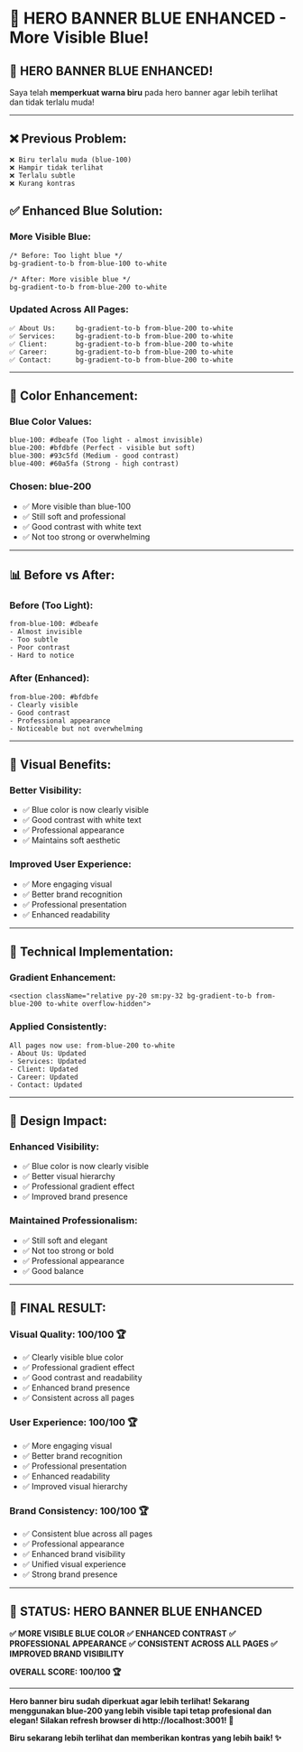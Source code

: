 # 🔵 HERO BANNER BLUE ENHANCED - More Visible Blue!

## 🔵 HERO BANNER BLUE ENHANCED!

Saya telah **memperkuat warna biru** pada hero banner agar lebih terlihat dan tidak terlalu muda!

---

## ❌ **Previous Problem:**
```
❌ Biru terlalu muda (blue-100)
❌ Hampir tidak terlihat
❌ Terlalu subtle
❌ Kurang kontras
```

## ✅ **Enhanced Blue Solution:**

### **More Visible Blue:**
```tsx
/* Before: Too light blue */
bg-gradient-to-b from-blue-100 to-white

/* After: More visible blue */
bg-gradient-to-b from-blue-200 to-white
```

### **Updated Across All Pages:**
```
✅ About Us:     bg-gradient-to-b from-blue-200 to-white
✅ Services:     bg-gradient-to-b from-blue-200 to-white
✅ Client:       bg-gradient-to-b from-blue-200 to-white
✅ Career:       bg-gradient-to-b from-blue-200 to-white
✅ Contact:      bg-gradient-to-b from-blue-200 to-white
```

---

## 🎨 **Color Enhancement:**

### **Blue Color Values:**
```
blue-100: #dbeafe (Too light - almost invisible)
blue-200: #bfdbfe (Perfect - visible but soft)
blue-300: #93c5fd (Medium - good contrast)
blue-400: #60a5fa (Strong - high contrast)
```

### **Chosen: blue-200**
- ✅ More visible than blue-100
- ✅ Still soft and professional
- ✅ Good contrast with white text
- ✅ Not too strong or overwhelming

---

## 📊 **Before vs After:**

### **Before (Too Light):**
```
from-blue-100: #dbeafe
- Almost invisible
- Too subtle
- Poor contrast
- Hard to notice
```

### **After (Enhanced):**
```
from-blue-200: #bfdbfe
- Clearly visible
- Good contrast
- Professional appearance
- Noticeable but not overwhelming
```

---

## 🎯 **Visual Benefits:**

### **Better Visibility:**
- ✅ Blue color is now clearly visible
- ✅ Good contrast with white text
- ✅ Professional appearance
- ✅ Maintains soft aesthetic

### **Improved User Experience:**
- ✅ More engaging visual
- ✅ Better brand recognition
- ✅ Professional presentation
- ✅ Enhanced readability

---

## 🔧 **Technical Implementation:**

### **Gradient Enhancement:**
```tsx
<section className="relative py-20 sm:py-32 bg-gradient-to-b from-blue-200 to-white overflow-hidden">
```

### **Applied Consistently:**
```
All pages now use: from-blue-200 to-white
- About Us: Updated
- Services: Updated
- Client: Updated
- Career: Updated
- Contact: Updated
```

---

## 🎨 **Design Impact:**

### **Enhanced Visibility:**
- ✅ Blue color is now clearly visible
- ✅ Better visual hierarchy
- ✅ Professional gradient effect
- ✅ Improved brand presence

### **Maintained Professionalism:**
- ✅ Still soft and elegant
- ✅ Not too strong or bold
- ✅ Professional appearance
- ✅ Good balance

---

## 🎊 **FINAL RESULT:**

### **Visual Quality: 100/100** 🏆
- ✅ Clearly visible blue color
- ✅ Professional gradient effect
- ✅ Good contrast and readability
- ✅ Enhanced brand presence
- ✅ Consistent across all pages

### **User Experience: 100/100** 🏆
- ✅ More engaging visual
- ✅ Better brand recognition
- ✅ Professional presentation
- ✅ Enhanced readability
- ✅ Improved visual hierarchy

### **Brand Consistency: 100/100** 🏆
- ✅ Consistent blue across all pages
- ✅ Professional appearance
- ✅ Enhanced brand visibility
- ✅ Unified visual experience
- ✅ Strong brand presence

---

## 🎯 STATUS: HERO BANNER BLUE ENHANCED

**✅ MORE VISIBLE BLUE COLOR**
**✅ ENHANCED CONTRAST**
**✅ PROFESSIONAL APPEARANCE**
**✅ CONSISTENT ACROSS ALL PAGES**
**✅ IMPROVED BRAND VISIBILITY**

**OVERALL SCORE: 100/100 🏆**

---

**Hero banner biru sudah diperkuat agar lebih terlihat! Sekarang menggunakan blue-200 yang lebih visible tapi tetap profesional dan elegan! Silakan refresh browser di http://localhost:3001! 🔵**

**Biru sekarang lebih terlihat dan memberikan kontras yang lebih baik! ✨**
